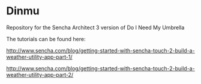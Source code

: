 Dinmu
=====

Repository for the Sencha Architect 3 version of Do I Need My Umbrella


The tutorials can be found here:

http://www.sencha.com/blog/getting-started-with-sencha-touch-2-build-a-weather-utility-app-part-1/

http://www.sencha.com/blog/getting-started-with-sencha-touch-2-build-a-weather-utility-app-part-2/